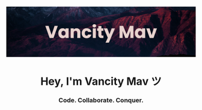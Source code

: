 ![Header](./banner_updated.png)
<h1 align="center">Hey, I'm Vancity Mav ツ</h1>
<h3 align="center">Code. Collaborate. Conquer.</h3>

<p align="left">
</p>

